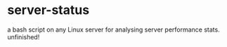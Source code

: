 # server-status
a bash script on any Linux server for analysing server performance stats.
unfinished!
